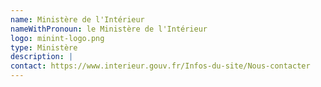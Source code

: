 ```yaml
---
name: Ministère de l'Intérieur
nameWithPronoun: le Ministère de l'Intérieur
logo: minint-logo.png
type: Ministère
description: |
contact: https://www.interieur.gouv.fr/Infos-du-site/Nous-contacter 
---
```

